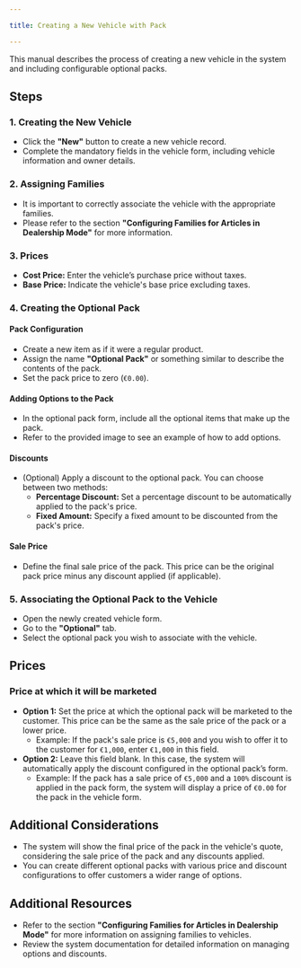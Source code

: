 ```yaml
---

title: Creating a New Vehicle with Pack

---
```


This manual describes the process of creating a new vehicle in the system and including configurable optional packs.

## Steps

### 1. Creating the New Vehicle

- Click the **"New"** button to create a new vehicle record.
- Complete the mandatory fields in the vehicle form, including vehicle information and owner details.

### 2. Assigning Families

- It is important to correctly associate the vehicle with the appropriate families.
- Please refer to the section **"Configuring Families for Articles in Dealership Mode"** for more information.

### 3. Prices

- **Cost Price:** Enter the vehicle’s purchase price without taxes.
- **Base Price:** Indicate the vehicle's base price excluding taxes.

### 4. Creating the Optional Pack

#### Pack Configuration

- Create a new item as if it were a regular product.
- Assign the name **"Optional Pack"** or something similar to describe the contents of the pack.
- Set the pack price to zero (`€0.00`).

#### Adding Options to the Pack

- In the optional pack form, include all the optional items that make up the pack.
- Refer to the provided image to see an example of how to add options.

#### Discounts

- (Optional) Apply a discount to the optional pack. You can choose between two methods:
  - **Percentage Discount:** Set a percentage discount to be automatically applied to the pack's price.
  - **Fixed Amount:** Specify a fixed amount to be discounted from the pack's price.

#### Sale Price

- Define the final sale price of the pack. This price can be the original pack price minus any discount applied (if applicable).

### 5. Associating the Optional Pack to the Vehicle

- Open the newly created vehicle form.
- Go to the **"Optional"** tab.
- Select the optional pack you wish to associate with the vehicle.

## Prices

### Price at which it will be marketed

- **Option 1:** Set the price at which the optional pack will be marketed to the customer. This price can be the same as the sale price of the pack or a lower price.
  - Example: If the pack's sale price is `€5,000` and you wish to offer it to the customer for `€1,000`, enter `€1,000` in this field.
- **Option 2:** Leave this field blank. In this case, the system will automatically apply the discount configured in the optional pack’s form.
  - Example: If the pack has a sale price of `€5,000` and a `100%` discount is applied in the pack form, the system will display a price of `€0.00` for the pack in the vehicle form.

## Additional Considerations

- The system will show the final price of the pack in the vehicle's quote, considering the sale price of the pack and any discounts applied.
- You can create different optional packs with various price and discount configurations to offer customers a wider range of options.

## Additional Resources

- Refer to the section **"Configuring Families for Articles in Dealership Mode"** for more information on assigning families to vehicles.
- Review the system documentation for detailed information on managing options and discounts.

